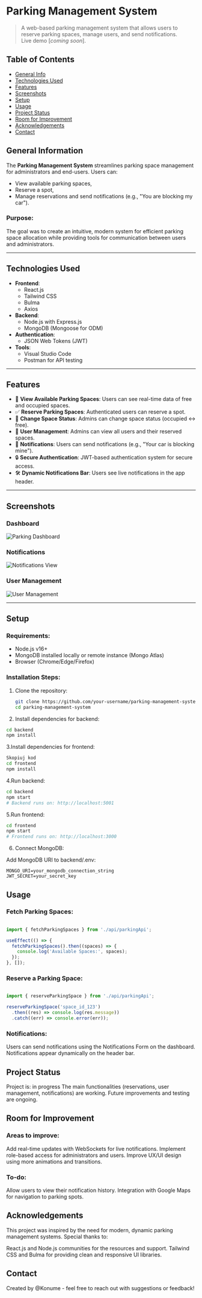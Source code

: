 # Parking Management System
> A web-based parking management system that allows users to reserve parking spaces, manage users, and send notifications.  
> Live demo [_coming soon_].

## Table of Contents
* [General Info](#general-information)
* [Technologies Used](#technologies-used)
* [Features](#features)
* [Screenshots](#screenshots)
* [Setup](#setup)
* [Usage](#usage)
* [Project Status](#project-status)
* [Room for Improvement](#room-for-improvement)
* [Acknowledgements](#acknowledgements)
* [Contact](#contact)

## General Information
The **Parking Management System** streamlines parking space management for administrators and end-users. Users can:
- View available parking spaces,
- Reserve a spot,
- Manage reservations and send notifications (e.g., "You are blocking my car").

### Purpose:
The goal was to create an intuitive, modern system for efficient parking space allocation while providing tools for communication between users and administrators.

---

## Technologies Used
- **Frontend**:
  - React.js
  - Tailwind CSS
  - Bulma
  - Axios
- **Backend**:
  - Node.js with Express.js
  - MongoDB (Mongoose for ODM)
- **Authentication**:
  - JSON Web Tokens (JWT)
- **Tools**:
  - Visual Studio Code
  - Postman for API testing

---

## Features
- 🚗 **View Available Parking Spaces**: Users can see real-time data of free and occupied spaces.
- ✅ **Reserve Parking Spaces**: Authenticated users can reserve a spot.
- 🔄 **Change Space Status**: Admins can change space status (occupied ↔ free).
- 👥 **User Management**: Admins can view all users and their reserved spaces.
- 📩 **Notifications**: Users can send notifications (e.g., "Your car is blocking mine").
- 🔒 **Secure Authentication**: JWT-based authentication system for secure access.
- 🛠️ **Dynamic Notifications Bar**: Users see live notifications in the app header.

---

## Screenshots

### Dashboard
![Parking Dashboard](obraz_2024-12-18_191430594.png)

### Notifications
![Notifications View](obraz_2024-12-18_213112179.png)

### User Management
![User Management](obraz_2024-12-18_191015747.png)

---

## Setup

### Requirements:
- Node.js v16+
- MongoDB installed locally or remote instance (Mongo Atlas)
- Browser (Chrome/Edge/Firefox)

### Installation Steps:
1. Clone the repository:
   ```bash
   git clone https://github.com/your-username/parking-management-system.git
   cd parking-management-system

2. Install dependencies for backend:
  ```bash
cd backend
npm install
  ```
3.Install dependencies for frontend:

  ```bash
Skopiuj kod
cd frontend
npm install
  ```
4.Run backend:

```bash
cd backend
npm start
# Backend runs on: http://localhost:5001
```
5.Run frontend:
```bash
cd frontend
npm start
# Frontend runs on: http://localhost:3000
```
6. Connect MongoDB:

Add MongoDB URI to backend/.env:
```env
MONGO_URI=your_mongodb_connection_string
JWT_SECRET=your_secret_key
```
## Usage
### Fetch Parking Spaces:
```javascript

import { fetchParkingSpaces } from './api/parkingApi';

useEffect(() => {
  fetchParkingSpaces().then((spaces) => {
    console.log('Available Spaces:', spaces);
  });
}, []);

```

### Reserve a Parking Space:

```javascript

import { reserveParkingSpace } from './api/parkingApi';

reserveParkingSpace('space_id_123')
  .then((res) => console.log(res.message))
  .catch((err) => console.error(err));


```

### Notifications:
Users can send notifications using the Notifications Form on the dashboard.
Notifications appear dynamically on the header bar.
## Project Status
Project is: in progress
The main functionalities (reservations, user management, notifications) are working. Future improvements and testing are ongoing.

## Room for Improvement
### Areas to improve:

Add real-time updates with WebSockets for live notifications.
Implement role-based access for administrators and users.
Improve UX/UI design using more animations and transitions.
### To-do:

Allow users to view their notification history.
Integration with Google Maps for navigation to parking spots.
## Acknowledgements
This project was inspired by the need for modern, dynamic parking management systems. Special thanks to:

React.js and Node.js communities for the resources and support.
Tailwind CSS and Bulma for providing clean and responsive UI libraries.
## Contact
Created by @Konume - feel free to reach out with suggestions or feedback!


